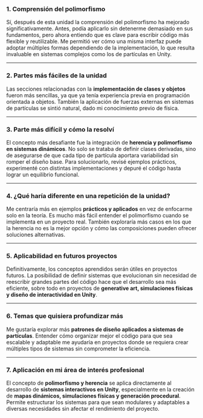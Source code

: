### 1. **Comprensión del polimorfismo**
Sí, después de esta unidad la comprensión del polimorfismo ha mejorado significativamente. Antes, podía aplicarlo sin detenerme demasiado en sus fundamentos, pero ahora entiendo que es clave para escribir código más flexible y reutilizable. Me permitió ver cómo una misma interfaz puede adoptar múltiples formas dependiendo de la implementación, lo que resulta invaluable en sistemas complejos como los de partículas en Unity.

---

### 2. **Partes más fáciles de la unidad**
Las secciones relacionadas con la **implementación de clases y objetos** fueron más sencillas, ya que ya tenía experiencia previa en programación orientada a objetos. También la aplicación de fuerzas externas en sistemas de partículas se sintió natural, dado mi conocimiento previo de física.

---

### 3. **Parte más difícil y cómo la resolví**
El concepto más desafiante fue la integración de **herencia y polimorfismo en sistemas dinámicos**. No solo se trataba de definir clases derivadas, sino de asegurarse de que cada tipo de partícula aportara variabilidad sin romper el diseño base. Para solucionarlo, revisé ejemplos prácticos, experimenté con distintas implementaciones y depuré el código hasta lograr un equilibrio funcional.

---

### 4. **¿Qué haría diferente en una repetición de la unidad?**
Me centraría más en ejemplos **prácticos y aplicados** en vez de enfocarme solo en la teoría. Es mucho más fácil entender el polimorfismo cuando se implementa en un proyecto real. También exploraría más casos en los que la herencia no es la mejor opción y cómo las composiciones pueden ofrecer soluciones alternativas.

---

### 5. **Aplicabilidad en futuros proyectos**
Definitivamente, los conceptos aprendidos serán útiles en proyectos futuros. La posibilidad de definir sistemas que evolucionan sin necesidad de reescribir grandes partes del código hace que el desarrollo sea más eficiente, sobre todo en proyectos de **generative art, simulaciones físicas y diseño de interactividad en Unity**.

---

### 6. **Temas que quisiera profundizar más**
Me gustaría explorar más **patrones de diseño aplicados a sistemas de partículas**. Entender cómo organizar mejor el código para que sea escalable y adaptable me ayudaría en proyectos donde se requiera crear múltiples tipos de sistemas sin comprometer la eficiencia.

---

### 7. **Aplicación en mi área de interés profesional**
El concepto de **polimorfismo y herencia** se aplica directamente al desarrollo de **sistemas interactivos en Unity**, especialmente en la creación de **mapas dinámicos, simulaciones físicas y generación procedural**. Permite estructurar los sistemas para que sean modulares y adaptables a diversas necesidades sin afectar el rendimiento del proyecto.
